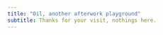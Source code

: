 ```yaml
---
title: "Oil, another afterwork playground"
subtitle: Thanks for your visit, nothings here.
---
```


